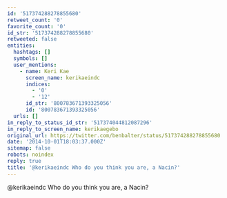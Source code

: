 ```yaml
---
id: '517374288278855680'
retweet_count: '0'
favorite_count: '0'
id_str: '517374288278855680'
retweeted: false
entities:
  hashtags: []
  symbols: []
  user_mentions:
    - name: Keri Kae
      screen_name: kerikaeindc
      indices:
        - '0'
        - '12'
      id_str: '800783671393325056'
      id: '800783671393325056'
  urls: []
in_reply_to_status_id_str: '517374044812087296'
in_reply_to_screen_name: kerikaegebo
original_url: https://twitter.com/benbalter/status/517374288278855680
date: '2014-10-01T18:03:37.000Z'
sitemap: false
robots: noindex
reply: true
title: '@kerikaeindc Who do you think you are, a Nacin?'
---
```


@kerikaeindc Who do you think you are, a Nacin?